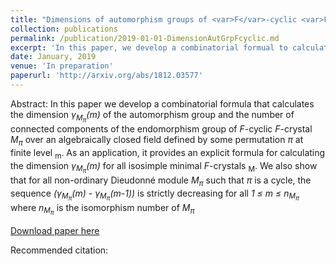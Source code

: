 ```yaml
---
title: "Dimensions of automorphism groups of <var>F</var>-cyclic <var>F</var>-crystals at finite level"
collection: publications
permalink: /publication/2019-01-01-DimensionAutGrpFcyclic.md
excerpt: 'In this paper, we develop a combinatorial formual to calculate the dimension of the automorphism group of <var>F</bar>-cyclic <var>F</var>-crystal over an algebraically close dfield at some finite level. This is a joint work with Zeyu Ding.'
date: January, 2019
venue: 'In preparation'
paperurl: 'http://arxiv.org/abs/1812.03577'
---
```

Abstract: In this paper we develop a combinatorial formula that calculates the dimension <var>&#947;<sub>M<sub>&#960;</sub></sub>(m)</var> of the automorphism group and the number of connected components of the endomorphism group of <var>F</var>-cyclic <var>F</var>-crystal <var>M<sub>&#960;</sub></var> over an algebraically closed field defined by some permutation <var>&#960;</var> at finite level <sub>m</sub>. As an application, it provides an explicit formula for calculating the dimension <var>&#947;<sub>M<sub>&#960;</sub></sub>(m)</var> for all isosimple minimal <var>F</var>-crystals <sub>M</sub>. We also show that for all non-ordinary Dieudonné module <var>M<sub>&#960;</sub></var> such that <var>&#960;</var> is a cycle, the sequence <var>(&#947;<sub>M<sub>&#960;</sub></sub>(m) - &#947;<sub>M<sub>&#960;</sub></sub>(m-1)) </var>  is strictly decreasing for all <var>1 &le; m &le; n<sub>M<sub>&#960;</sub></sub></var> where <var>n<sub>M<sub>&#960;</sub></sub></var> is the isomorphism number of <var>M<sub>&#960;</sub></var>

[Download paper here](http://arxiv.org/abs/1812.03577)

Recommended citation: